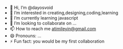 - 👋 Hi, I’m @dayosvoid
- 👀 I’m interested in creating,designing,coding,learning
- 🌱 I’m currently learning javascript
- 💞️ I’m looking to collaborate on ...
- 📫 How to reach me atimileyin@gmail.com
- 😄 Pronouns: ...
- ⚡ Fun fact: you would be my first collaboration

<!---
dayosvoid/dayosvoid is a ✨ special ✨ repository because its `README.md` (this file) appears on your GitHub profile.
You can click the Preview link to take a look at your changes.
--->
